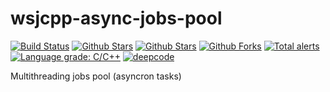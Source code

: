 # wsjcpp-async-jobs-pool

[![Build Status](https://api.travis-ci.org/wsjcpp/wsjcpp-async-jobs-pool.svg?branch=master)](https://travis-ci.org/wsjcpp/wsjcpp-async-jobs-pool) [![Github Stars](https://img.shields.io/github/stars/wsjcpp/wsjcpp-async-jobs-pool.svg?label=github%20%E2%98%85)](https://github.com/wsjcpp/wsjcpp-async-jobs-pool) [![Github Stars](https://img.shields.io/github/contributors/wsjcpp/wsjcpp-async-jobs-pool.svg)](https://github.com/wsjcpp/wsjcpp-async-jobs-pool) [![Github Forks](https://img.shields.io/github/forks/wsjcpp/wsjcpp-async-jobs-pool.svg?label=github%20forks)](https://github.com/wsjcpp/wsjcpp-async-jobs-pool/network/members) [![Total alerts](https://img.shields.io/lgtm/alerts/g/wsjcpp/wsjcpp-async-jobs-pool.svg?logo=lgtm&logoWidth=18)](https://lgtm.com/projects/g/wsjcpp/wsjcpp-async-jobs-pool/alerts/) [![Language grade: C/C++](https://img.shields.io/lgtm/grade/cpp/g/wsjcpp/wsjcpp-async-jobs-pool.svg?logo=lgtm&logoWidth=18)](https://lgtm.com/projects/g/wsjcpp/wsjcpp-async-jobs-pool/context:cpp) [![deepcode](https://www.deepcode.ai/api/gh/badge?key=eyJhbGciOiJIUzI1NiIsInR5cCI6IkpXVCJ9.eyJwbGF0Zm9ybTEiOiJnaCIsIm93bmVyMSI6IndzamNwcCIsInJlcG8xIjoid3NqY3BwLWFzeW5jLWpvYnMtcG9vbCIsImluY2x1ZGVMaW50IjpmYWxzZSwiYXV0aG9ySWQiOjE1NjQxLCJpYXQiOjE2MDI0MTg4OTl9.AisFjYjMrovQMpAe87QQmMzoRnMN_Bgl8qn7Fe-e340)](https://www.deepcode.ai/app/gh/wsjcpp/wsjcpp-async-jobs-pool/_/dashboard?utm_content=gh%2Fwsjcpp%2Fwsjcpp-async-jobs-pool)

Multithreading jobs pool (asyncron tasks)





